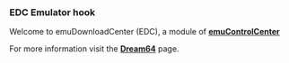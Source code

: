 ### EDC Emulator hook

Welcome to emuDownloadCenter (EDC), a module of [**emuControlCenter**](https://github.com/PhoenixInteractiveNL/emuControlCenter/wiki/)

For more information visit the [**Dream64**](https://github.com/PhoenixInteractiveNL/emuDownloadCenter/wiki/Emulator-dream64#menu) page.
